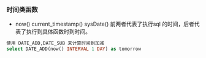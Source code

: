 ### 时间类函数

* now() current_timestamp() sysDate() 前两者代表了执行sql 的时间，后者代表了执行到具体函数时到时间。

```sql
使用 DATE_ADD,DATE_SUB 来计算时间到加减
select DATE_ADD(now() INTERVAL 1 DAY) as tomorrow
```



